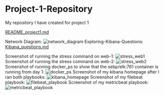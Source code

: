 # Project-1-Repository
My repository I have created for project 1

[README_project1.md](https://github.com/thom1678/Project-1-Repository/files/7908996/README_project1.md)

Network Diagram: 
![network_diagram](https://user-images.githubusercontent.com/91933325/150435644-18f02647-092a-4acd-8277-a4195eb5f462.PNG)
Exploring-Kibana-Questions: 
[Kibana_questions.md](https://github.com/thom1678/Project-1-Repository/files/7908984/Kibana_questions.md)

Screenshot of running the stress command on web-1: 
![stress_web1](https://user-images.githubusercontent.com/91933325/150436655-993c9ea7-c996-4ed2-9c42-915e08fb866c.PNG)
Screenshot of running the stress command on web-2:
![stress_web2](https://user-images.githubusercontent.com/91933325/150436669-2dcdb92f-f66c-4605-a621-a1c0f2ff117e.PNG)
Screenshot of running docker_ps to show that the sebp/elk:761 container is running from day 1: 
![docker_ps](https://user-images.githubusercontent.com/91933325/150436286-03a6e5ca-bdb7-4f7b-8f75-43a38d74fd88.PNG)
Screenshot of my kibana homepage after I ran both playbooks: 
![kibana_homepage](https://user-images.githubusercontent.com/91933325/150435724-0990cc43-44de-48a3-8666-ab25a8779032.PNG)
Screenshot of my filebeat playbook: 
![filebeat_playbook](https://user-images.githubusercontent.com/91933325/150436410-0dacf7ca-16aa-4b8a-b1d6-c423b6f018a3.PNG)
Screenshot of my metricbeat playbook: 
![metricbeat_playbook](https://user-images.githubusercontent.com/91933325/150436548-fc2ff722-933c-4587-99b4-33efbe372079.PNG)
